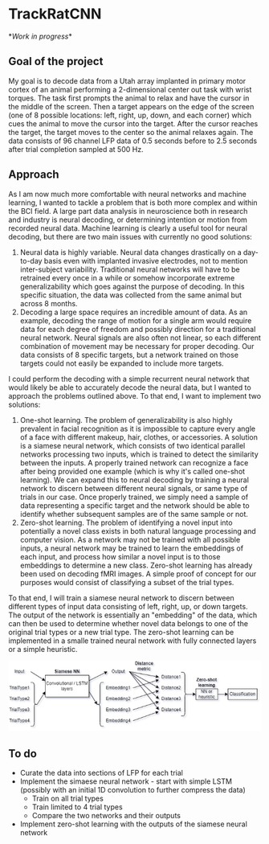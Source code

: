 # TrackRatCNN 

\**Work in progress*\*

## Goal of the project
My goal is to decode data from a Utah array implanted in primary motor cortex of an animal performing a 2-dimensional center out task with wrist torques. The task first prompts the animal to relax and have the cursor in the middle of the screen. Then a target appears on the edge of the screen (one of 8 possible locations: left, right, up, down, and each corner) which cues the animal to move the cursor into the target. After the cursor reaches the target, the target moves to the center so the animal relaxes again. The data consists of 96 channel LFP data of 0.5 seconds before to 2.5 seconds after trial completion sampled at 500 Hz. 

## Approach
As I am now much more comfortable with neural networks and machine learning, I wanted to tackle a problem that is both more complex and within the BCI field. A large part data analysis in neuroscience both in research and industry is neural decoding, or determining intention or motion from recorded neural data. Machine learning is clearly a useful tool for neural decoding, but there are two main issues with currently no good solutions:
1. Neural data is highly variable. Neural data changes drastically on a day-to-day basis even with implanted invasive electrodes, not to mention inter-subject variability. Traditional neural networks will have to be retrained every once in a while or somehow incorporate extreme generalizability which goes against the purpose of decoding. In this specific situation, the data was collected from the same animal but across 8 months.
2. Decoding a large space requires an incredible amount of data. As an example, decoding the range of motion for a single arm would require data for each degree of freedom and possibly direction for a traditional neural network. Neural signals are also often not linear, so each different combination of movement may be necessary for proper decoding. Our data consists of 8 specific targets, but a network trained on those targets could not easily be expanded to include more targets.

I could perform the decoding with a simple recurrent neural network that would likely be able to accurately decode the neural data, but I wanted to approach the problems outlined above. To that end, I want to implement two solutions: 
1. One-shot learning. The problem of generalizability is also highly prevalent in facial recognition as it is impossible to capture every angle of a face with different makeup, hair, clothes, or accessories. A solution is a siamese neural network, which consists of two identical parallel networks processing two inputs, which is trained to detect the similarity between the inputs. A properly trained network can recognize a face after being provided one example (which is why it's called one-shot learning). We can expand this to neural decoding by training a neural network to discern between different neural signals, or same type of trials in our case. Once properly trained, we simply need a sample of data representing a specific target and the network should be able to identify whether subsequent samples are of the same sample or not. 
2. Zero-shot learning. The problem of identifying a novel input into potentially a novel class exists in both natural language processing and computer vision. As a network may not be trained with all possible inputs, a neural network may be trained to learn the embeddings of each input, and  process how similar a novel input is to those embeddings to determine a new class. Zero-shot learning has already been used on decoding fMRI images. A simple proof of concept for our purposes would consist of classifying a subset of the trial types.     

To that end, I will train a siamese neural network to discern between different types of input data consisting of left, right, up, or down targets. The output of the network is essentially an "embedding" of the data, which can then be used to determine whether novel data belongs to one of the original trial types or a new trial type. The zero-shot learning can be implemented in a smalle trained neural network with fully connected layers or a simple heuristic. 

<p align="center">
  <img src="https://github.com/richyyun/NeuralDecoding/blob/master/Approach.png" />
</p>

## To do
- Curate the data into sections of LFP for each trial 
- Implement the simaese neural network - start with simple LSTM (possibly with an initial 1D convolution to further compress the data)  
  - Train on all trial types
  - Train limited to 4 trial types
  - Compare the two networks and their outputs 
- Implement zero-shot learning with the outputs of the siamese neural network  
